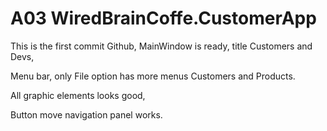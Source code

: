 # A03 WiredBrainCoffe.CustomerApp

This is the first commit Github, MainWindow is ready, title Customers and Devs,

Menu bar, only File option has more menus Customers and Products.

All graphic elements looks good,

Button move navigation panel works.
